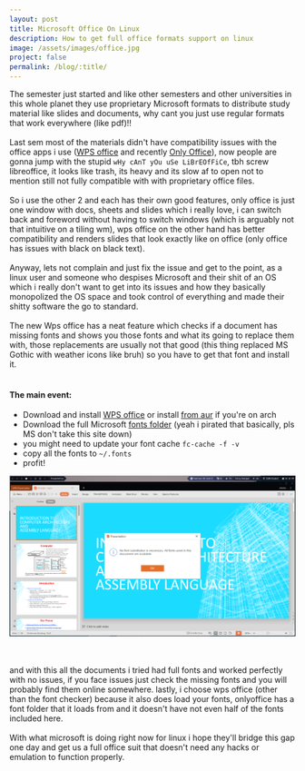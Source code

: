 ```yaml
---
layout: post
title: Microsoft Office On Linux
description: How to get full office formats support on linux
image: /assets/images/office.jpg
project: false
permalink: /blog/:title/
---
```

The semester just started and like other semesters and other universities in
this whole planet they use proprietary Microsoft formats to distribute study
material like slides and documents, why cant you just use regular formats that
work everywhere (like pdf)!! <br><br> Last sem most of the materials didn't have
compatibility issues with the office apps i use ([WPS office](https://www.wps.com/index.html) and recently [Only
Office](https://www.onlyoffice.com/)), now people are gonna jump with the stupid
`wHy cAnT yOu uSe LiBrEOfFiCe`, tbh screw libreoffice, it looks like trash,
its heavy and its slow af to open not to mention still not fully compatible with
with proprietary office files. <br><br> So i use the other 2 and each has their
own good features, only office is just one window with docs, sheets and slides
which i really love, i can switch back and foreword without having to switch
windows (which is arguably not that intuitive on a tiling wm), wps office on the
other hand has better compatibility and renders slides that look exactly like on
office (only office has issues with black on black text).<br><br> Anyway, lets
not complain and just fix the issue and get to the point, as a linux user and
someone who despises Microsoft and their shit of an OS which i really don't want
to get into its issues and how they basically monopolized the OS space and took
control of everything and made their shitty software the go to standard.
<br><br> The new Wps office has a neat feature which checks if a document has
missing fonts and shows you those fonts and what its going to replace them with,
those replacements are usually not that good (this thing replaced MS Gothic with
weather icons like bruh) so you have to get that font and install it.<br> <br>

#### The main event:
- Download and install [WPS office](https://www.wps.com/index.html) or install [from aur](https://aur.archlinux.org/packages/wps-office/) if you're on arch
- Download the full Microsoft [fonts folder](https://drive.google.com/open?id=1UlIQRj837nHI7FgqEjzFy7wctaiR9Z3F) (yeah i pirated that basically, pls MS don't take this site down)
- you might need to update your font cache `fc-cache -f -v`
- copy all the fonts to `~/.fonts`
- profit!

<img src="/assets/images/wps.png">
<br><br><br>

and with this all the documents i tried had full fonts and worked perfectly with
no issues, if you face issues just check the missing fonts and you will probably
find them online somewhere. lastly, i choose wps office (other than the font
checker) because it also does load your fonts, onlyoffice has a font folder that
it loads from and it doesn't have not even half of the fonts included
here.<br><br> With what microsoft is doing right now for linux i hope they'll
bridge this gap one day and get us a full office suit that doesn't need any
hacks  or emulation to function properly.
